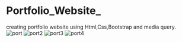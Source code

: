 # Portfolio_Website_
creating portfolio website using Html,Css,Bootstrap and media query.
![port](https://github.com/22ikasSingh/Portfolio_Website_/assets/153290161/2ec34654-9f46-4d64-be8a-bc3cfe7fca9f)
![port2](https://github.com/22ikasSingh/Portfolio_Website_/assets/153290161/d5057453-8569-4db7-8d30-b6494f2c1c5f)
![port3](https://github.com/22ikasSingh/Portfolio_Website_/assets/153290161/4b6b1f6b-5e84-4305-9ca1-3151897a3228)
![port4](https://github.com/22ikasSingh/Portfolio_Website_/assets/153290161/ba937459-4879-4fd1-9e39-1a41ebfcea88)

